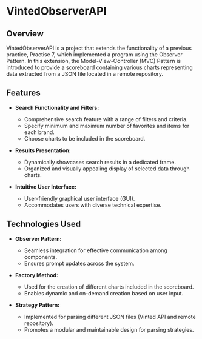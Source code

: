 # VintedObserverAPI

## Overview

VintedObserverAPI is a project that extends the functionality of a previous practice, Practise 7, which implemented a program using the Observer Pattern. In this extension, the Model-View-Controller (MVC) Pattern is introduced to provide a scoreboard containing various charts representing data extracted from a JSON file located in a remote repository.

## Features

- **Search Functionality and Filters:**

  - Comprehensive search feature with a range of filters and criteria.
  - Specify minimum and maximum number of favorites and items for each brand.
  - Choose charts to be included in the scoreboard.

- **Results Presentation:**

  - Dynamically showcases search results in a dedicated frame.
  - Organized and visually appealing display of selected data through charts.

- **Intuitive User Interface:**
  - User-friendly graphical user interface (GUI).
  - Accommodates users with diverse technical expertise.

## Technologies Used

- **Observer Pattern:**

  - Seamless integration for effective communication among components.
  - Ensures prompt updates across the system.

- **Factory Method:**

  - Used for the creation of different charts included in the scoreboard.
  - Enables dynamic and on-demand creation based on user input.

- **Strategy Pattern:**
  - Implemented for parsing different JSON files (Vinted API and remote repository).
  - Promotes a modular and maintainable design for parsing strategies.
